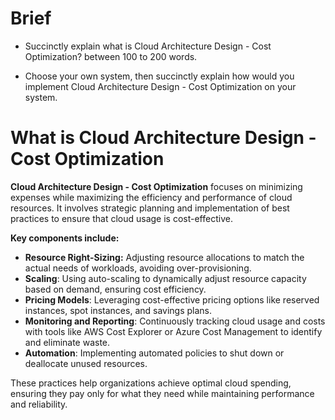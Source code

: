 # Brief

- Succinctly explain what is Cloud Architecture Design - Cost Optimization? between 100 to 200 words.

- Choose your own system, then succinctly explain how would you implement Cloud Architecture Design - Cost Optimization on your system.

# What is Cloud Architecture Design - Cost Optimization

**Cloud Architecture Design - Cost Optimization** focuses on minimizing expenses while maximizing the efficiency and performance of cloud resources. It involves strategic planning and implementation of best practices to ensure that cloud usage is cost-effective.

**Key components include:**

- **Resource Right-Sizing:** Adjusting resource allocations to match the actual needs of workloads, avoiding over-provisioning.
- **Scaling**: Using auto-scaling to dynamically adjust resource capacity based on demand, ensuring cost efficiency.
- **Pricing Models**: Leveraging cost-effective pricing options like reserved instances, spot instances, and savings plans.
- **Monitoring and Reporting**: Continuously tracking cloud usage and costs with tools like AWS Cost Explorer or Azure Cost Management to identify and eliminate waste.
- **Automation**: Implementing automated policies to shut down or deallocate unused resources.

These practices help organizations achieve optimal cloud spending, ensuring they pay only for what they need while maintaining performance and reliability.
